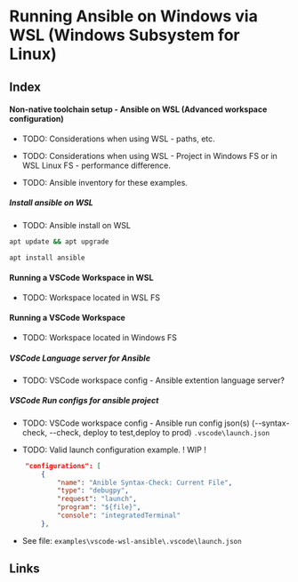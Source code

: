# Running Ansible on Windows via WSL (Windows Subsystem for Linux)

## Index



#### Non-native toolchain setup - Ansible on WSL (Advanced workspace configuration)
* TODO: Considerations when using WSL - paths, etc.
* TODO: Considerations when using WSL - Project in Windows FS or in WSL Linux FS - performance difference.


* TODO: Ansible inventory for these examples.



##### Install ansible on WSL
* TODO: Ansible install on WSL
```bash
apt update && apt upgrade

apt install ansible
```


#### Running a VSCode Workspace in WSL
* TODO: Workspace located in WSL FS

#### Running a VSCode Workspace
* TODO: Workspace located in Windows FS


##### VSCode Language server for Ansible
* TODO: VSCode workspace config - Ansible extention language server?


##### VSCode Run configs for ansible project
* TODO: VSCode workspace config - Ansible run config json(s) (--syntax-check, --check, deploy to test,deploy to prod)
`.vscode\launch.json`

* TODO: Valid launch configuration example. ! WIP !
```json
    "configurations": [
        {
            "name": "Anible Syntax-Check: Current File",
            "type": "debugpy",
            "request": "launch",
            "program": "${file}",
            "console": "integratedTerminal"
        },
```

* See file: `examples\vscode-wsl-ansible\.vscode\launch.json`



## Links

